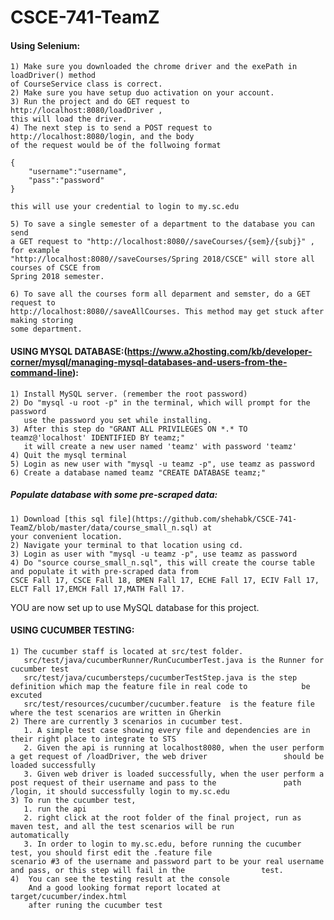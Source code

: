 # CSCE-741-TeamZ

#### Using Selenium:
	1) Make sure you downloaded the chrome driver and the exePath in loadDriver() method 
	of CourseService class is correct.
	2) Make sure you have setup duo activation on your account.
	3) Run the project and do GET request to http://localhost:8080/loadDriver , 
	this will load the driver.
	4) The next step is to send a POST request to http://localhost:8080/login, and the body 
	of the request would be of the follwoing format 

	{
		"username":"username",
		"pass":"password"
	}

	this will use your credential to login to my.sc.edu

	5) To save a single semester of a department to the database you can send 
	a GET request to "http://localhost:8080//saveCourses/{sem}/{subj}" , for example
	"http://localhost:8080//saveCourses/Spring 2018/CSCE" will store all courses of CSCE from 
	Spring 2018 semester.
	
	6) To save all the courses form all deparment and semster, do a GET request to 
	http://localhost:8080//saveAllCourses. This method may get stuck after making storing 
	some department.


#### USING MYSQL DATABASE:(https://www.a2hosting.com/kb/developer-corner/mysql/managing-mysql-databases-and-users-from-the-command-line):
	1) Install MySQL server. (remember the root password)
	2) Do "mysql -u root -p" in the terminal, which will prompt for the password
	   use the password you set while installing.
	3) After this step do "GRANT ALL PRIVILEGES ON *.* TO teamz@'localhost' IDENTIFIED BY teamz;"
	   it will create a new user named 'teamz' with password 'teamz'
	4) Quit the mysql terminal
	5) Login as new user with "mysql -u teamz -p", use teamz as password
	6) Create a database named teamz "CREATE DATABASE teamz;"
##### Populate database with some pre-scraped data:
	1) Download [this sql file](https://github.com/shehabk/CSCE-741-TeamZ/blob/master/data/course_small_n.sql) at 
	your convenient location.
	2) Navigate your terminal to that location using cd.
	3) Login as user with "mysql -u teamz -p", use teamz as password
	4) Do "source course_small_n.sql", this will create the course table and populate it with pre-scraped data from
	CSCE Fall 17, CSCE Fall 18, BMEN Fall 17, ECHE Fall 17, ECIV Fall 17, ELCT Fall 17,EMCH Fall 17,MATH Fall 17.
YOU are now set up to use MySQL database for this project.



#### USING CUCUMBER TESTING:
	1) The cucumber staff is located at src/test folder.
	   src/test/java/cucumberRunner/RunCucumberTest.java is the Runner for cucumber test
	   src/test/java/cucumbersteps/cucumberTestStep.java is the step definition which map the feature file in real code to            be excuted
	   src/test/resources/cucumber/cucumber.feature  is the feature file where the test scenarios are written in Gherkin 
	2) There are currently 3 scenarios in cucumber test. 
	   1. A simple test case showing every file and dependencies are in their right place to integrate to STS
	   2. Given the api is running at localhost8080, when the user perform a get request of /loadDriver, the web driver                 should be loaded successfully
	   3. Given web driver is loaded successfully, when the user perform a post request of their username and pass to the               path /login, it should successfully login to my.sc.edu
	3) To run the cucumber test, 
	   1. run the api
	   2. right click at the root folder of the final project, run as maven test, and all the test scenarios will be run                 automatically
	   3. In order to login to my.sc.edu, before running the cucumber test, you should first edit the .feature file                     scenario #3 of the username and password part to be your real username and pass, or this step will fail in the                 test.
	4)  You can see the testing result at the console 
	    And a good looking format report located at target/cucumber/index.html 
	    after runing the cucumber test
